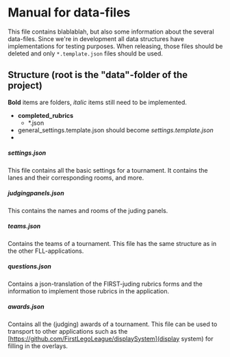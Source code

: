 # Manual for data-files
This file contains blablablah, but also some information about the several data-files. Since we're in development all data structures have implementations for testing purposes. When releasing, those files should be deleted and only `*.template.json` files should be used.

## Structure (root is the "data"-folder of the project)
**Bold** items are folders, *italic* items still need to be implemented.
- **completed_rubrics**
  - \*.json
- general_settings.template.json should become *settings.template.json*
-

##### settings.json
This file contains all the basic settings for a tournament. It contains the lanes and their corresponding rooms, and more.

##### judgingpanels.json
This contains the names and rooms of the juding panels.

##### teams.json
Contains the teams of a tournament. This file has the same structure as in the other FLL-applications.

##### questions.json
Contains a json-translation of the FIRST-juding rubrics forms and the information to implement those rubrics in the application.

##### awards.json
Contains all the (judging) awards of a tournament. This file can be used to transport to other applications such as the [https://github.com/FirstLegoLeague/displaySystem](display system) for filling in the overlays.
